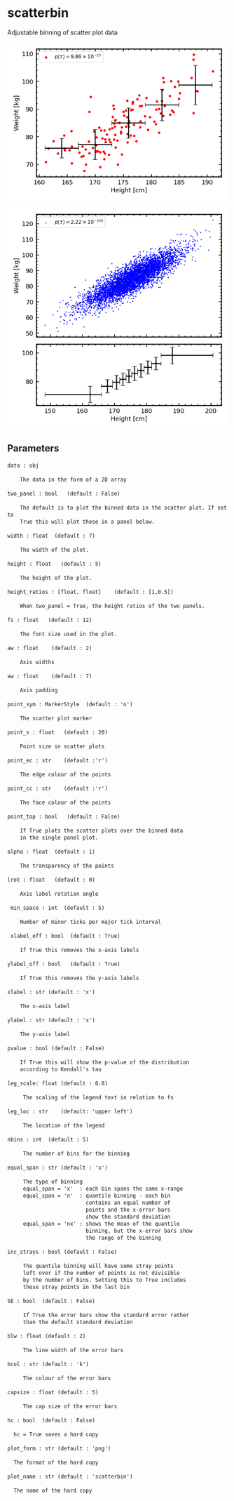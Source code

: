 # scatterbin
Adjustable binning of scatter plot data

![](https://raw.githubusercontent.com/steviecurran/scatterbin/refs/heads/main/hw_123_test.png)

![](https://raw.githubusercontent.com/steviecurran/scatterbin/refs/heads/main/hw_all_test.png)

    
   Parameters
   ----------

    data : obj

        The data in the form of a 2D array

    two_panel : bool   (default : False)

        The default is to plot the binned data in the scatter plot. If set to
        True this will plot these in a panel below.

    width : float  (default : 7)

        The width of the plot. 

    height : float   (default : 5)

        The height of the plot. 

    height_ratios : [float, float]    (default : [1,0.5])

        When two_panel = True, the height ratios of the two panels.
       
    fs : float   (default : 12)

        The font size used in the plot.

    aw : float    (default : 2)

        Axis widths

    aw : float    (default : 7)

        Axis padding

    point_sym : MarkerStyle  (default : 'o')

        The scatter plot marker

    point_s : float   (default : 20)

        Point size in scatter plots

    point_ec : str    (default :'r')

        The edge colour of the points

    point_cc : str    (default :'r')

        The face colour of the points

    point_top : bool   (default : False) 

        If True plots the scatter plots over the binned data
        in the single panel plot.

    alpha : float  (default : 1)

        The transparency of the points

    lrot : float   (default : 0)

        Axis label rotation angle

     min_space : int  (default : 5)

        Number of minor ticks per major tick interval

     xlabel_off : bool  (default : True)

        If True this removes the x-axis labels

    ylabel_off : bool   (default : True)

        If True this removes the y-axis labels

    xlabel : str (default : 'x')

        The x-axis label

    ylabel : str (default : 'x')

        The y-axis label

    pvalue : bool (default : False)

        If True this will show the p-value of the distribution
        according to Kendall's tau

    leg_scale: float (default : 0.8)

         The scaling of the legend text in relation to fs

    leg_loc : str    (default: 'upper left')

         The location of the legend

    nbins : int  (default : 5)

         The number of bins for the binning

    equal_span : str (default : 'x')

         The type of binning
         equal_span = 'x'  : each bin spans the same x-range
         equal_span = 'n'  : quantile binning - each bin
                             contains an equal number of
                             points and the x-error bars
                             show the standard deviation
         equal_span = 'nx' : shows the mean of the quantile
                             binning, but the x-error bars show
                             the range of the binning

    inc_strays : bool (default : False)

         The quantile binning will have some stray points
         left over if the number of points is not divisible
         by the number of bins. Setting this to True includes
         these stray points in the last bin

    SE : bool  (default : False)

         If True the error bars show the standard error rather
         than the default standard deviation

    blw : float (default : 2)

         The line width of the error bars

    bcol : str (default : 'k')

         The colour of the error bars

    capsize : float (default : 5)

         The cap size of the error bars

    hc : bool  (default : False)

      hc = True saves a hard copy

    plot_form : str (default : 'png')

      The format of the hard copy

    plot_name : str (default : 'scatterbin')

      The name of the hard copy
